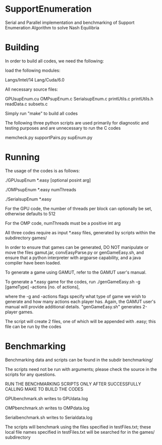 # SupportEnumeration
Serial and Parallel implementation and benchmarking of Support 
Enumeration Algorithm to solve Nash Equilibria

# Building
In order to build all codes, we need the following:

load the following modules:

Langs/Intel/14
Lang/Cuda/6.0

All necessary source files:

GPUsupEnum.cu
OMPsupEnum.c
SerialsupEnum.c
printUtils.c
printUtils.h
readData.c
subsets.c

Simply run "make" to build all codes

The following three python scripts are used primarily
for diagnostic and testing purposes and are unnecessary
to run the C codes

memcheck.py
supportPairs.py
supEnum.py

# Running

The usage of the codes is as follows:

./GPUsupEnum *.easy [optional posint arg]

./OMPsupEnum *.easy numThreads

./SerialsupEnum *.easy

For the GPU code, the number of threads per block
can optionally be set, otherwise defaults to 512

For the OMP code, numThreads must be a positive int
arg

All three codes require as input *.easy files,
generated by scripts within the subdirectory games/

In order to ensure that games can be generated, DO
NOT manipulate or move the files gamut.jar, 
convEasyParse.py or genGameEasy.sh, and ensure
that a python interpreter with argparse capability, and
a java compiler have been loaded.

To generate a game using GAMUT, refer to the GAMUT user's
manual. 

To generate a *.easy game for the codes, run
./genGameEasy.sh -g [gameType] -actions [no. of actions],

where the -g and -actions flags specify what type of game
we wish to generate and how many actions each player has.
Again, the GAMUT user's manual will provide additional
details. "genGameEasy.sh" generates 2-player games.

The script will create 2 files, one of which will be 
appended with .easy; this file can be run by the codes

# Benchmarking

Benchmarking data and scripts can be found in the subdir
benchmarking/

The scripts need not be run with arguments; please check
the source in the scripts for any questions.

RUN THE BENCHMARKING SCRIPTS ONLY AFTER SUCCESSFULLY 
CALLING MAKE TO BUILD THE CODES

GPUbenchmark.sh writes to GPUdata.log

OMPbenchmark.sh writes to OMPdata.log

Serialbenchmark.sh writes to Serialdata.log

The scripts will benchmark using the files specified
in testFiles.txt; these local file names specified in
testFiles.txt will be searched for in the games/
subdirectory

